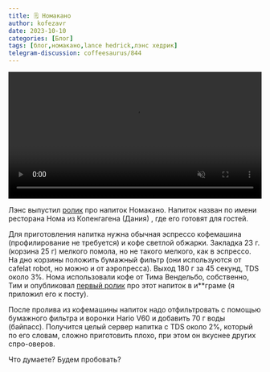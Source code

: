 ```yaml
---
title: 🗒 Номакано
author: kofezavr
date: 2023-10-10
categories: [Блог]
tags: [блог,номакано,lance hedrick,лэнс хедрик]
telegram-discussion: coffeesaurus/844
--- 
```

<video width="100%" preload="auto" muted controls>
    <source src="/assets/img/posts/23/10/nomakano.mp4" type="video/mp4"/>
    <p>Your browser does not support the video element.</p>
</video>

Лэнс выпустил [ролик](https://www.youtube.com/watch?v=Ggmq3rVPYm8) про напиток Номакано. Напиток назван по имени ресторана Нома из Копенгагена (Дания) , где его готовят для гостей.

Для приготовления напитка нужна обычная эспрессо кофемашина (профилирование не требуется) и кофе светлой обжарки. Закладка 23 г. (корзина 25 г) мелкого помола, но не такого мелкого, как в эспрессо. На дно корзины положить бумажный фильтр (они используются от cafelat robot, но можно и от аэропресса). Выход 180 г за 45 секунд, TDS около 3%. Нома использовали кофе от Тима Вендельбо, собственно, Тим и опубликовал [первый ролик](https://www.instagram.com/p/CxKzevNMK4X/) про этот напиток в и\*\*граме (я приложил его к посту).

После пролива из кофемашины напиток надо отфильтровать с помощью бумажного фильтра и воронки Hario V60 и добавить 70 г воды (байпасс). Получится целый сервер напитка с TDS около 2%, который по его словам, сложно приготовить плохо, при этом он вкуснее других спро-оверов.

Что думаете? Будем пробовать?